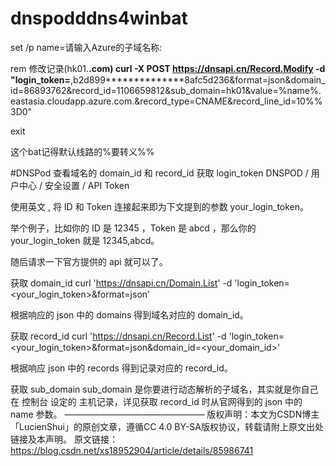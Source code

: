 # dnspodddns4winbat
set /p name=请输入Azure的子域名称:

rem 修改记录(hk01.******.com)
curl -X POST https://dnsapi.cn/Record.Modify -d "login_token=******,b2d899**************8afc5d236&format=json&domain_id=86893762&record_id=1106659812&sub_domain=hk01&value=%name%.eastasia.cloudapp.azure.com.&record_type=CNAME&record_line_id=10%%3D0"

exit

这个bat记得默认线路的%要转义%%


#DNSPod 查看域名的 domain_id 和 record_id
获取 login_token
DNSPOD / 用户中心 / 安全设置 / API Token

使用英文 , 将 ID 和 Token 连接起来即为下文提到的参数 your_login_token。

举个例子，比如你的 ID 是 12345 ，Token 是 abcd ，那么你的 your_login_token 就是 12345,abcd。

随后请求一下官方提供的 api 就可以了。

获取 domain_id
curl 'https://dnsapi.cn/Domain.List' -d 'login_token=<your_login_token>&format=json'

根据响应的 json 中的 domains 得到域名对应的 domain_id。

获取 record_id
curl 'https://dnsapi.cn/Record.List' -d 'login_token=<your_login_token>&format=json&domain_id=<your_domain_id>'

根据响应 json 中的 records 得到记录对应的 record_id。

获取 sub_domain
sub_domain 是你要进行动态解析的子域名，其实就是你自己在 控制台 设定的 主机记录，详见获取 record_id 时从官网得到的 json 中的 name 参数。
————————————————
版权声明：本文为CSDN博主「LucienShui」的原创文章，遵循CC 4.0 BY-SA版权协议，转载请附上原文出处链接及本声明。
原文链接：https://blog.csdn.net/xs18952904/article/details/85986741
